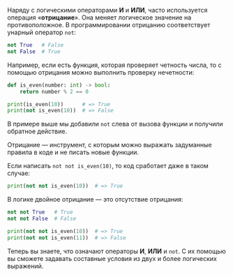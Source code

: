 Наряду с логическими операторами **И** и **ИЛИ**, часто используется операция «**отрицание**». Она меняет логическое значение на противоположное. В программировании отрицанию соответствует унарный оператор `not`:

```python
not True   # False
not False  # True
```

Например, если есть функция, которая проверяет четность числа, то с помощью отрицания можно выполнить проверку нечетности:

```python
def is_even(number: int) -> bool:
    return number % 2 == 0

print(is_even(10))      # => True
print(not is_even(10))  # => False
```

В примере выше мы добавили `not` слева от вызова функции и получили обратное действие.

Отрицание — инструмент, с которым можно выражать задуманные правила в коде и не писать новые функции.

Если написать `not not is_even(10)`, то код сработает даже в таком случае:

```python
print(not not is_even(10))  # => True
```

В логике двойное отрицание — это отсутствие отрицания:

```python
not not True   # True
not not False  # False

print(not not is_even(10))  # => True
print(not not is_even(11))  # => False
```

Теперь вы знаете, что означают операторы **И**, **ИЛИ** и `not`. С их помощью вы сможете задавать составные условия из двух и более логических выражений.
